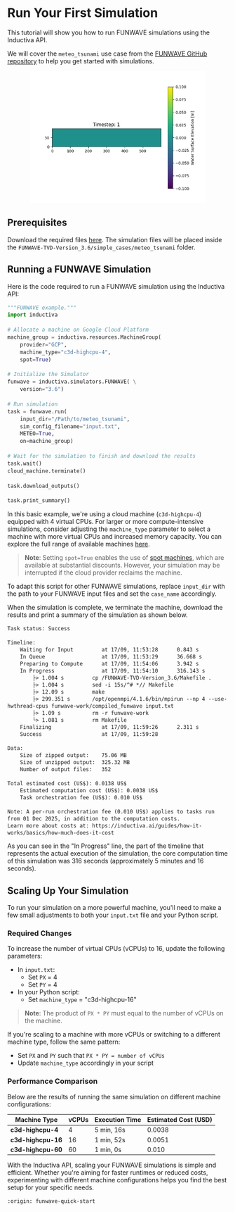 # Run Your First Simulation
This tutorial will show you how to run FUNWAVE simulations using the Inductiva API.

We will cover the `meteo_tsunami` use case from the [FUNWAVE GitHub repository](https://github.com/fengyanshi/FUNWAVE-TVD/tree/Version_3.6) to help you get started with simulations.

<div align="center">
  <img src="_static/funwave_animation.gif" alt="Demo Animation" width="400"/>
</div>

## Prerequisites
Download the required files [here](https://github.com/fengyanshi/FUNWAVE-TVD/releases/tag/Version_3.6). The simulation files will be placed inside the `FUNWAVE-TVD-Version_3.6/simple_cases/meteo_tsunami` folder.

## Running a FUNWAVE Simulation
Here is the code required to run a FUNWAVE simulation using the Inductiva API:

```python
"""FUNWAVE example."""
import inductiva

# Allocate a machine on Google Cloud Platform
machine_group = inductiva.resources.MachineGroup(
    provider="GCP",
    machine_type="c3d-highcpu-4",
    spot=True)

# Initialize the Simulator
funwave = inductiva.simulators.FUNWAVE( \
    version="3.6")

# Run simulation
task = funwave.run(
    input_dir="/Path/to/meteo_tsunami",
    sim_config_filename="input.txt",
    METEO=True,
    on=machine_group)

# Wait for the simulation to finish and download the results
task.wait()
cloud_machine.terminate()

task.download_outputs()

task.print_summary()
```

In this basic example, we're using a cloud machine (`c3d-highcpu-4`) equipped with 4 virtual CPUs.
For larger or more compute-intensive simulations, consider adjusting the `machine_type` parameter to select
a machine with more virtual CPUs and increased memory capacity. You can explore the full range of available machines [here](https://console.inductiva.ai/machine-groups/instance-types).

> **Note**: Setting `spot=True` enables the use of [spot machines](../how-it-works/machines/spot-machines.md), which are available at substantial discounts.
> However, your simulation may be interrupted if the cloud provider reclaims the machine.

To adapt this script for other FUNWAVE simulations, replace `input_dir` with the
path to your FUNWAVE input files and set the `case_name` accordingly.

When the simulation is complete, we terminate the machine, download the results and print a summary of the simulation as shown below.

```
Task status: Success

Timeline:
	Waiting for Input         at 17/09, 11:53:28      0.843 s
	In Queue                  at 17/09, 11:53:29      36.668 s
	Preparing to Compute      at 17/09, 11:54:06      3.942 s
	In Progress               at 17/09, 11:54:10      316.143 s
		├> 1.004 s         cp /FUNWAVE-TVD-Version_3.6/Makefile .
		├> 1.004 s         sed -i 15s/^# *// Makefile
		├> 12.09 s         make
		├> 299.351 s       /opt/openmpi/4.1.6/bin/mpirun --np 4 --use-hwthread-cpus funwave-work/compiled_funwave input.txt
		├> 1.09 s          rm -r funwave-work
		└> 1.081 s         rm Makefile
	Finalizing                at 17/09, 11:59:26      2.311 s
	Success                   at 17/09, 11:59:28

Data:
	Size of zipped output:    75.06 MB
	Size of unzipped output:  325.32 MB
	Number of output files:   352

Total estimated cost (US$): 0.0138 US$
	Estimated computation cost (US$): 0.0038 US$
	Task orchestration fee (US$): 0.010 US$

Note: A per-run orchestration fee (0.010 US$) applies to tasks run from 01 Dec 2025, in addition to the computation costs.
Learn more about costs at: https://inductiva.ai/guides/how-it-works/basics/how-much-does-it-cost
```

As you can see in the "In Progress" line, the part of the timeline that represents the actual execution of the simulation,
the core computation time of this simulation was 316 seconds (approximately 5 minutes and 16 seconds).

## Scaling Up Your Simulation
To run your simulation on a more powerful machine, you'll need to make a few small adjustments to both your `input.txt` file and your Python script.

### Required Changes
To increase the number of virtual CPUs (vCPUs) to 16, update the following parameters:

* In `input.txt`:
	- Set `PX` = 4
	- Set `PY` = 4
* In your Python script:
	- Set `machine_type` = "c3d-highcpu-16"

> **Note**: The product of `PX * PY` must equal to the number of vCPUs on the machine.

If you're scaling to a machine with more vCPUs or switching to a different machine type, follow the same pattern:
* Set `PX` and `PY` such that `PX * PY = number of vCPUs`
* Update `machine_type` accordingly in your script

### Performance Comparison
Below are the results of running the same simulation on different machine configurations:

| Machine Type             | vCPUs     | Execution Time             | Estimated Cost (USD) |
|--------------------------|------------------|------------------|----------------------|
| **c3d-highcpu-4** | 4               | 5 min, 16s        | 0.0038               |
| **c3d-highcpu-16** | 16               | 1 min, 52s        | 0.0051               |
| **c3d-highcpu-60** | 60               | 1 min, 0s       | 0.010                |

With the Inductiva API, scaling your FUNWAVE simulations is simple and efficient. Whether you're aiming for faster runtimes or reduced costs, experimenting with different machine configurations helps you find the best setup for your specific needs.

```{banner_small}
:origin: funwave-quick-start
```

